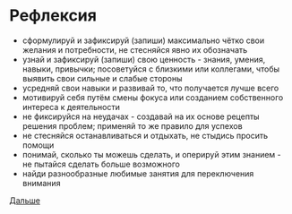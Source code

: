 # Рефлексия

- сформулируй и зафиксируй (запиши) максимально чётко свои желания и потребности, не стесняйся явно их обозначать
- узнай и зафиксируй (запиши) свою ценность - знания, умения, навыки, привычки; посоветуйся с близкими или коллегами, чтобы выявить свои сильные и слабые стороны
- усредняй свои навыки и развивай то, что получается лучше всего
- мотивируй себя путём смены фокуса или созданием собственного интереса к деятельности
- не фиксируйся на неудачах - создавай на их основе рецепты решения проблем; применяй то же правило для успехов
- не стесняйся останавливаться и отдыхать, не стыдись просить помощи
- понимай, сколько ты можешь сделать, и оперируй этим знанием - не пытайся сделать больше возможного
- найди разнообразные любимые занятия для переключения внимания

[Дальше](../002-cooperation/README.md)
